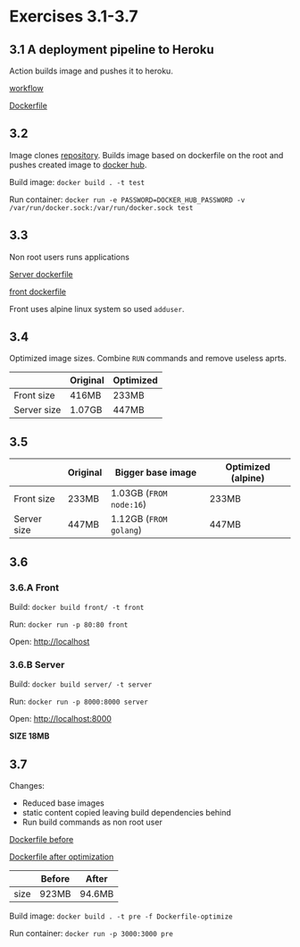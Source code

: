 # Exercises 3.1-3.7

## 3.1 A deployment pipeline to Heroku

Action builds image and pushes it to heroku.

[workflow](https://github.com/veliValentine/kalles-app/blob/master/.github/workflows/server-build-push-test.yml)

[Dockerfile](https://github.com/veliValentine/kalles-app/blob/master/server/Dockerfile)

## 3.2
Image clones [repository](https://github.com/veliValentine/solidabis-koodihaaste-2021). Builds image based on dockerfile on the root and pushes created image to [docker hub](https://hub.docker.com/repository/docker/velivalentine/koodihaaste).

Build image: `docker build . -t test`

Run container: `docker run -e PASSWORD=DOCKER_HUB_PASSWORD -v /var/run/docker.sock:/var/run/docker.sock test`

## 3.3

Non root users runs applications

[Server dockerfile](./3.3/server/Dockerfile)

[front dockerfile](./3.3/front/Dockerfile)

Front uses alpine linux system so used `adduser`.

## 3.4
Optimized image sizes. Combine `RUN` commands and remove useless aprts.

|             | Original | Optimized |
| ----------- | -------- | --------- |
| Front size  | 416MB    | 233MB     |
| Server size | 1.07GB   | 447MB     |

## 3.5
|             | Original | Bigger base image       | Optimized (alpine) |
| ----------- | -------- | ----------------------- | ------------------ |
| Front size  | 233MB    | 1.03GB (`FROM node:16`) | 233MB              |
| Server size | 447MB    | 1.12GB (`FROM golang`)  | 447MB              |

## 3.6

### 3.6.A Front

Build: `docker build front/ -t front`

Run: `docker run -p 80:80 front`

Open: [http://localhost](http://localhost)

### 3.6.B Server

Build: `docker build server/ -t server`

Run: `docker run -p 8000:8000 server`

Open: [http://localhost:8000](http://localhost:8000)

**SIZE 18MB**

## 3.7
Changes:
- Reduced base images
- static content copied leaving build dependencies behind
- Run build commands as non root user

[Dockerfile before](https://github.com/veliValentine/solidabis-koodihaaste-2021/blob/master/Dockerfile)

[Dockerfile after optimization](https://github.com/veliValentine/solidabis-koodihaaste-2021/blob/master/Dockerfile-optimize)

|      | Before | After  |
| ---- | ------ | ------ |
| size | 923MB  | 94.6MB |

Build image: `docker build . -t pre -f Dockerfile-optimize`

Run container: `docker run -p 3000:3000 pre`
